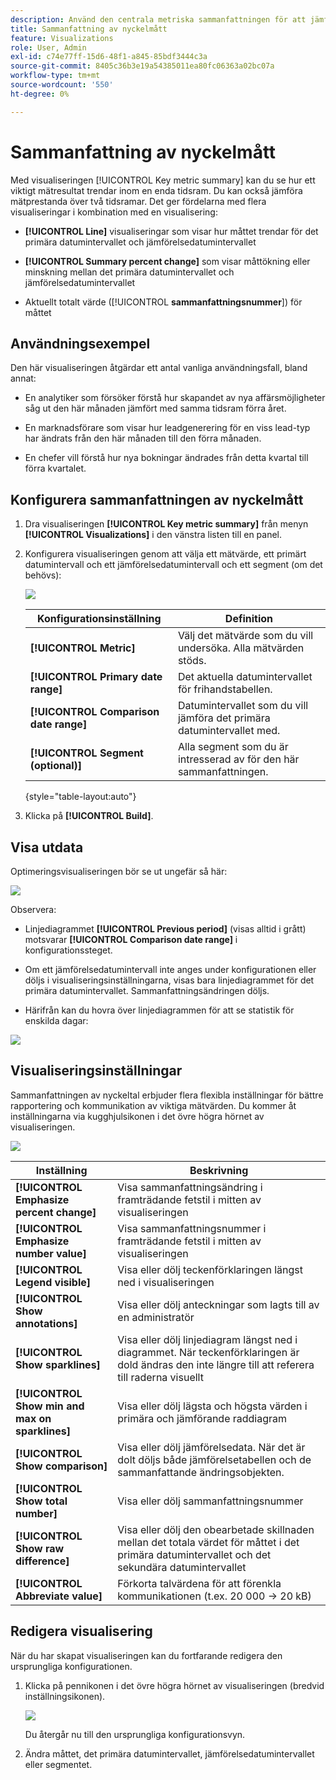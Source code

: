 ```yaml
---
description: Använd den centrala metriska sammanfattningen för att jämföra mätprestanda för två tidslinjer.
title: Sammanfattning av nyckelmått
feature: Visualizations
role: User, Admin
exl-id: c74e77ff-15d6-48f1-a845-85bdf3444c3a
source-git-commit: 8405c36b3e19a54385011ea80fc06363a02bc07a
workflow-type: tm+mt
source-wordcount: '550'
ht-degree: 0%

---
```


# Sammanfattning av nyckelmått

Med visualiseringen [!UICONTROL Key metric summary] kan du se hur ett viktigt mätresultat trendar inom en enda tidsram. Du kan också jämföra mätprestanda över två tidsramar. Det ger fördelarna med flera visualiseringar i kombination med en visualisering:

* **[!UICONTROL Line]** visualiseringar som visar hur måttet trendar för det primära datumintervallet och jämförelsedatumintervallet

* **[!UICONTROL Summary percent change]** som visar måttökning eller minskning mellan det primära datumintervallet och jämförelsedatumintervallet

* Aktuellt totalt värde ([!UICONTROL **sammanfattningsnummer**]) för måttet

## Användningsexempel

Den här visualiseringen åtgärdar ett antal vanliga användningsfall, bland annat:

* En analytiker som försöker förstå hur skapandet av nya affärsmöjligheter såg ut den här månaden jämfört med samma tidsram förra året.

* En marknadsförare som visar hur leadgenerering för en viss lead-typ har ändrats från den här månaden till den förra månaden.

* En chefer vill förstå hur nya bokningar ändrades från detta kvartal till förra kvartalet.

## Konfigurera sammanfattningen av nyckelmått

1. Dra visualiseringen **[!UICONTROL Key metric summary]** från menyn **[!UICONTROL Visualizations]** i den vänstra listen till en panel.

1. Konfigurera visualiseringen genom att välja ett mätvärde, ett primärt datumintervall och ett jämförelsedatumintervall och ett segment (om det behövs):

   ![](assets/key-metric-config.png)

   | Konfigurationsinställning | Definition |
   | --- | --- |
   | **[!UICONTROL Metric]** | Välj det mätvärde som du vill undersöka. Alla mätvärden stöds. |
   | **[!UICONTROL Primary date range]** | Det aktuella datumintervallet för frihandstabellen. |
   | **[!UICONTROL Comparison date range]** | Datumintervallet som du vill jämföra det primära datumintervallet med. |
   | **[!UICONTROL Segment (optional)]** | Alla segment som du är intresserad av för den här sammanfattningen. |

   {style="table-layout:auto"}

1. Klicka på **[!UICONTROL Build]**.

## Visa utdata

Optimeringsvisualiseringen bör se ut ungefär så här:

![](assets/key-metric-output.png)

Observera:

* Linjediagrammet **[!UICONTROL Previous period]** (visas alltid i grått) motsvarar **[!UICONTROL Comparison date range]** i konfigurationssteget.

* Om ett jämförelsedatumintervall inte anges under konfigurationen eller döljs i visualiseringsinställningarna, visas bara linjediagrammet för det primära datumintervallet. Sammanfattningsändringen döljs.

* Härifrån kan du hovra över linjediagrammen för att se statistik för enskilda dagar:

![](assets/key-metric-output2.png)

## Visualiseringsinställningar

Sammanfattningen av nyckeltal erbjuder flera flexibla inställningar för bättre rapportering och kommunikation av viktiga mätvärden. Du kommer åt inställningarna via kugghjulsikonen i det övre högra hörnet av visualiseringen.

![](assets/key-metric-settings.png)

| Inställning | Beskrivning |
| --- | --- |
| **[!UICONTROL Emphasize percent change]** | Visa sammanfattningsändring i framträdande fetstil i mitten av visualiseringen |
| **[!UICONTROL Emphasize number value]** | Visa sammanfattningsnummer i framträdande fetstil i mitten av visualiseringen |
| **[!UICONTROL Legend visible]** | Visa eller dölj teckenförklaringen längst ned i visualiseringen |
| **[!UICONTROL Show annotations]** | Visa eller dölj anteckningar som lagts till av en administratör |
| **[!UICONTROL Show sparklines]** | Visa eller dölj linjediagram längst ned i diagrammet. När teckenförklaringen är dold ändras den inte längre till att referera till raderna visuellt |
| **[!UICONTROL Show min and max on sparklines]** | Visa eller dölj lägsta och högsta värden i primära och jämförande raddiagram |
| **[!UICONTROL Show comparison]** | Visa eller dölj jämförelsedata. När det är dolt döljs både jämförelsetabellen och de sammanfattande ändringsobjekten. |
| **[!UICONTROL Show total number]** | Visa eller dölj sammanfattningsnummer |
| **[!UICONTROL Show raw difference]** | Visa eller dölj den obearbetade skillnaden mellan det totala värdet för måttet i det primära datumintervallet och det sekundära datumintervallet |
| **[!UICONTROL Abbreviate value]** | Förkorta talvärdena för att förenkla kommunikationen (t.ex. 20 000 -> 20 kB) |

## Redigera visualisering

När du har skapat visualiseringen kan du fortfarande redigera den ursprungliga konfigurationen.

1. Klicka på pennikonen i det övre högra hörnet av visualiseringen (bredvid inställningsikonen).

   ![](assets/edit-icon.png)

   Du återgår nu till den ursprungliga konfigurationsvyn.

1. Ändra måttet, det primära datumintervallet, jämförelsedatumintervallet eller segmentet.

